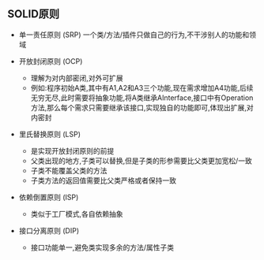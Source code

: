 ## SOLID原则
* 单一责任原则 (SRP)
	一个类/方法/插件只做自己的行为,不干涉别人的功能和领域

* 开放封闭原则 (OCP)
	* 理解为对内部密闭,对外可扩展
	* 例如:程序初始A类,其中有A1,A2和A3三个功能,现在需求增加A4功能,后续无穷无尽,此时需要将抽象功能,将A类继承AInterface,接口中有Operation方法,那么每个需求只需要继承该接口,实现独自的功能即可,体现出扩展,对内密封

* 里氏替换原则 (LSP)
	* 是实现开放封闭原则的前提
	* 父类出现的地方,子类可以替换,但是子类的形参需要比父类更加宽松/一致
	* 子类不能覆盖父类的方法
	* 子类方法的返回值需要比父类严格或者保持一致

* 依赖倒置原则 (ISP)
	* 类似于工厂模式,各自依赖抽象

* 接口分离原则 (DIP)
	* 接口功能单一,避免类实现多余的方法/属性子类